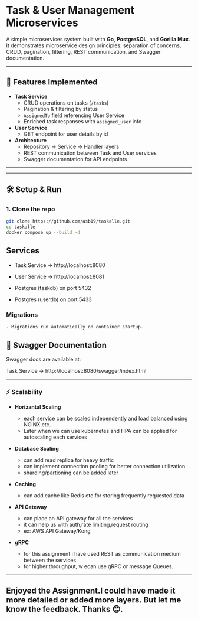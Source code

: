 # Task & User Management Microservices

A simple microservices system built with **Go**, **PostgreSQL**, and **Gorilla Mux**.  
It demonstrates microservice design principles: separation of concerns, CRUD, pagination, filtering, REST communication, and Swagger documentation.

---

## 🚀 Features Implemented

- **Task Service**
  - CRUD operations on tasks (`/tasks`)
  - Pagination & filtering by status
  - `AssignedTo` field referencing User Service
  - Enriched task responses with `assigned_user` info
- **User Service**
  - GET endpoint for user details by id
- **Architecture**
  - Repository → Service → Handler layers
  - REST communication between Task and User services
  - Swagger documentation for API endpoints

---


---

## 🛠️ Setup & Run

### 1. Clone the repo

```bash
git clone https://github.com/asb19/taskalle.git
cd taskalle
docker compose up --build -d
```
## Services
  - Task Service → http://localhost:8080

  - User Service → http://localhost:8081

  - Postgres (taskdb) on port 5432

  - Postgres (userdb) on port 5433

### Migrations
    - Migrations run automatically on container startup.

## 📖 Swagger Documentation

Swagger docs are available at:

Task Service → http://localhost:8080/swagger/index.html

---

### ⚡ Scalability

- **Horizantal Scaling**
    - each service can be scaled independently and load balanced using NGINX etc.
    - Later when we can use kubernetes and HPA can be applied for autoscaling each services
- **Database Scaling**
    - can add read replica for heavy traffic
    - can implement connection pooling for better connection utilization
    - sharding/partioning can be added later
- **Caching**
    - can add cache like Redis etc for storing frequently requested data

- **API Gateway**
    - can place an API gateway for all the services
    - it can help us with auth,rate limiting,request routing
    - ex: AWS API Gateway/Kong
- **gRPC**
    - for this assignment i have used REST as communication medium between the services
    - for higher throughput, w ecan use gRPC or message Queues.

---

## Enjoyed the Assignment.I could have made it more detailed or added more layers. But let me know the feedback. Thanks 😊.









